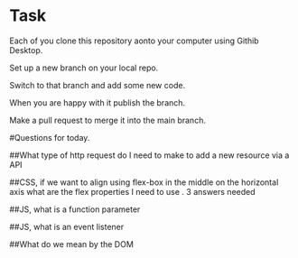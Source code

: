 # Task

Each of you clone  this repository aonto your computer using Githib Desktop.

Set up a new branch on your local repo. 

Switch to that branch and add some new code.


When you are happy with it publish the branch.

Make a pull request to merge it into the main branch.

#Questions for today.

##What type of http request do I need to make  to add a new resource via a API

##CSS, if we want to align using flex-box  in the middle on the horizontal axis what are the flex properties I need to use . 3 answers needed

##JS, what is a  function parameter

##JS, what is an event listener

##What do we mean by the DOM
